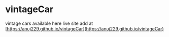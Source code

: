vintageCar
==========

vintage cars available here 
live site add at [https://anuj229.github.io/vintageCar](https://anuj229.github.io/vintageCar)
